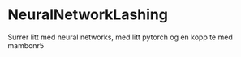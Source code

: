 # NeuralNetworkLashing
Surrer litt med neural networks, med litt pytorch og en kopp te med mambonr5
